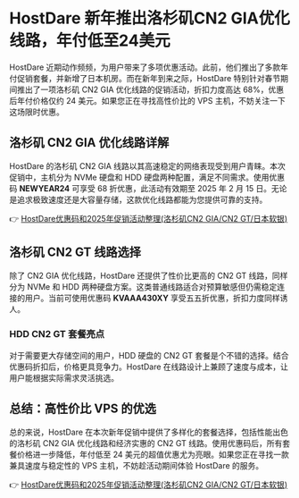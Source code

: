 # HostDare 新年推出洛杉矶CN2 GIA优化线路，年付低至24美元

HostDare 近期动作频频，为用户带来了多项优惠活动。此前，他们推出了多款年付促销套餐，并新增了日本机房。而在新年到来之际，HostDare 特别针对春节期间推出了一项洛杉矶 CN2 GIA 优化线路的促销活动，折扣力度高达 68%，优惠后年付价格仅约 24 美元。如果您正在寻找高性价比的 VPS 主机，不妨关注一下这场限时优惠。

## 洛杉矶 CN2 GIA 优化线路详解

HostDare 的洛杉矶 CN2 GIA 线路以其高速稳定的网络表现受到用户青睐。本次促销中，主机分为 NVMe 硬盘和 HDD 硬盘两种配置，满足不同需求。使用优惠码 **NEWYEAR24** 可享受 68 折优惠，此活动有效期至 2025 年 2 月 15 日。无论是追求极致速度还是大容量存储，这款优化线路都能为您提供可靠的支持。

👉 [HostDare优惠码和2025年促销活动整理(洛杉矶CN2 GIA/CN2 GT/日本软银)](https://bit.ly/hostdare)

## 洛杉矶 CN2 GT 线路选择

除了 CN2 GIA 优化线路，HostDare 还提供了性价比更高的 CN2 GT 线路，同样分为 NVMe 和 HDD 两种硬盘方案。这类普通线路适合对预算敏感但仍需稳定连接的用户。当前可使用优惠码 **KVAAA430XY** 享受五五折优惠，折扣力度同样诱人。

### HDD CN2 GT 套餐亮点

对于需要更大存储空间的用户，HDD 硬盘的 CN2 GT 套餐是个不错的选择。结合优惠码折扣后，价格更具竞争力。HostDare 在线路设计上兼顾了速度与成本，让用户能根据实际需求灵活挑选。

## 总结：高性价比 VPS 的优选

总的来说，HostDare 在本次新年促销中提供了多样化的套餐选择，包括性能出色的洛杉矶 CN2 GIA 优化线路和经济实惠的 CN2 GT 线路。使用优惠码后，所有套餐价格进一步降低，年付低至 24 美元的超值优惠尤为亮眼。如果您正在寻找一款兼具速度与稳定性的 VPS 主机，不妨趁活动期间体验 HostDare 的服务。

👉 [HostDare优惠码和2025年促销活动整理(洛杉矶CN2 GIA/CN2 GT/日本软银)](https://bit.ly/hostdare)